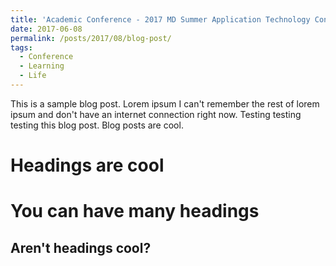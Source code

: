 ```yaml
---
title: 'Academic Conference - 2017 MD Summer Application Technology Conference'
date: 2017-06-08
permalink: /posts/2017/08/blog-post/
tags:
  - Conference
  - Learning
  - Life
---
```


This is a sample blog post. Lorem ipsum I can't remember the rest of lorem ipsum and don't have an internet connection right now. Testing testing testing this blog post. Blog posts are cool. 

Headings are cool
======

You can have many headings
======

Aren't headings cool?
------
